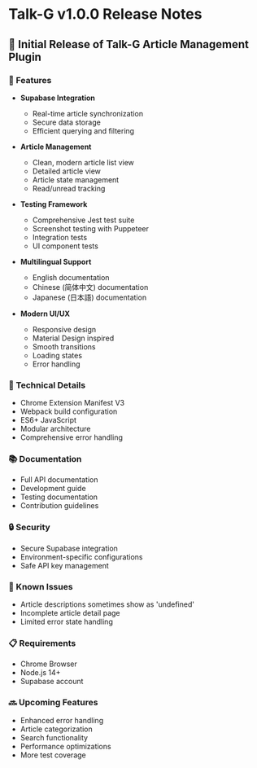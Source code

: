# Talk-G v1.0.0 Release Notes

## 🎉 Initial Release of Talk-G Article Management Plugin

### 🚀 Features
- **Supabase Integration**
  - Real-time article synchronization
  - Secure data storage
  - Efficient querying and filtering

- **Article Management**
  - Clean, modern article list view
  - Detailed article view
  - Article state management
  - Read/unread tracking

- **Testing Framework**
  - Comprehensive Jest test suite
  - Screenshot testing with Puppeteer
  - Integration tests
  - UI component tests

- **Multilingual Support**
  - English documentation
  - Chinese (简体中文) documentation
  - Japanese (日本語) documentation

- **Modern UI/UX**
  - Responsive design
  - Material Design inspired
  - Smooth transitions
  - Loading states
  - Error handling

### 🔧 Technical Details
- Chrome Extension Manifest V3
- Webpack build configuration
- ES6+ JavaScript
- Modular architecture
- Comprehensive error handling

### 📚 Documentation
- Full API documentation
- Development guide
- Testing documentation
- Contribution guidelines

### 🔒 Security
- Secure Supabase integration
- Environment-specific configurations
- Safe API key management

### 🐛 Known Issues
- Article descriptions sometimes show as 'undefined'
- Incomplete article detail page
- Limited error state handling

### 📋 Requirements
- Chrome Browser
- Node.js 14+
- Supabase account

### 🔜 Upcoming Features
- Enhanced error handling
- Article categorization
- Search functionality
- Performance optimizations
- More test coverage
